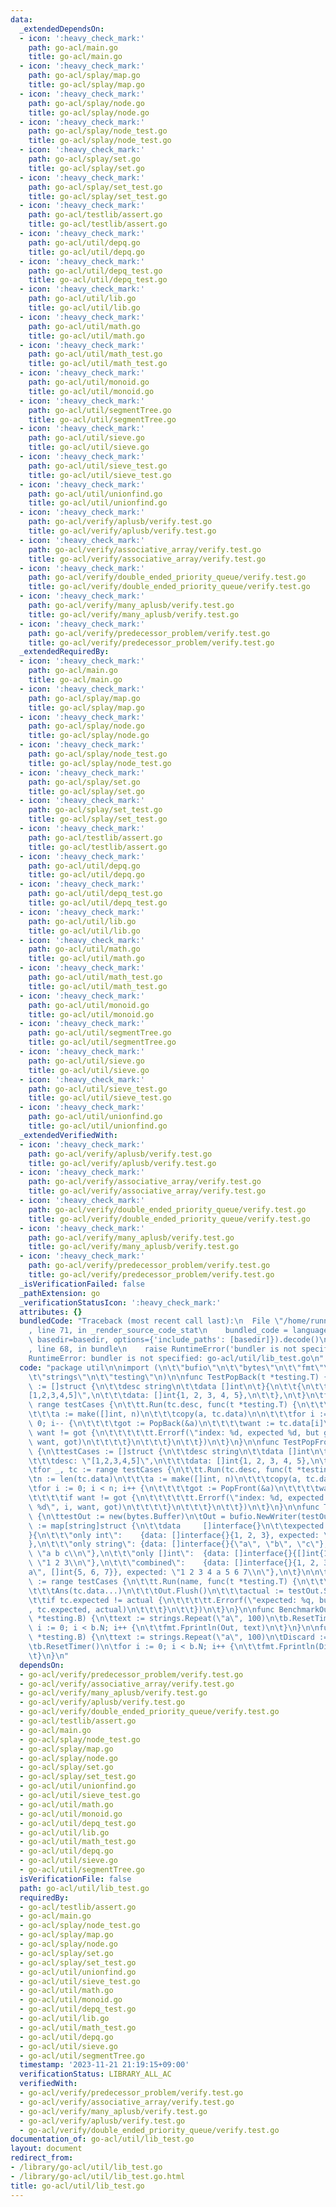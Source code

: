 ```yaml
---
data:
  _extendedDependsOn:
  - icon: ':heavy_check_mark:'
    path: go-acl/main.go
    title: go-acl/main.go
  - icon: ':heavy_check_mark:'
    path: go-acl/splay/map.go
    title: go-acl/splay/map.go
  - icon: ':heavy_check_mark:'
    path: go-acl/splay/node.go
    title: go-acl/splay/node.go
  - icon: ':heavy_check_mark:'
    path: go-acl/splay/node_test.go
    title: go-acl/splay/node_test.go
  - icon: ':heavy_check_mark:'
    path: go-acl/splay/set.go
    title: go-acl/splay/set.go
  - icon: ':heavy_check_mark:'
    path: go-acl/splay/set_test.go
    title: go-acl/splay/set_test.go
  - icon: ':heavy_check_mark:'
    path: go-acl/testlib/assert.go
    title: go-acl/testlib/assert.go
  - icon: ':heavy_check_mark:'
    path: go-acl/util/depq.go
    title: go-acl/util/depq.go
  - icon: ':heavy_check_mark:'
    path: go-acl/util/depq_test.go
    title: go-acl/util/depq_test.go
  - icon: ':heavy_check_mark:'
    path: go-acl/util/lib.go
    title: go-acl/util/lib.go
  - icon: ':heavy_check_mark:'
    path: go-acl/util/math.go
    title: go-acl/util/math.go
  - icon: ':heavy_check_mark:'
    path: go-acl/util/math_test.go
    title: go-acl/util/math_test.go
  - icon: ':heavy_check_mark:'
    path: go-acl/util/monoid.go
    title: go-acl/util/monoid.go
  - icon: ':heavy_check_mark:'
    path: go-acl/util/segmentTree.go
    title: go-acl/util/segmentTree.go
  - icon: ':heavy_check_mark:'
    path: go-acl/util/sieve.go
    title: go-acl/util/sieve.go
  - icon: ':heavy_check_mark:'
    path: go-acl/util/sieve_test.go
    title: go-acl/util/sieve_test.go
  - icon: ':heavy_check_mark:'
    path: go-acl/util/unionfind.go
    title: go-acl/util/unionfind.go
  - icon: ':heavy_check_mark:'
    path: go-acl/verify/aplusb/verify.test.go
    title: go-acl/verify/aplusb/verify.test.go
  - icon: ':heavy_check_mark:'
    path: go-acl/verify/associative_array/verify.test.go
    title: go-acl/verify/associative_array/verify.test.go
  - icon: ':heavy_check_mark:'
    path: go-acl/verify/double_ended_priority_queue/verify.test.go
    title: go-acl/verify/double_ended_priority_queue/verify.test.go
  - icon: ':heavy_check_mark:'
    path: go-acl/verify/many_aplusb/verify.test.go
    title: go-acl/verify/many_aplusb/verify.test.go
  - icon: ':heavy_check_mark:'
    path: go-acl/verify/predecessor_problem/verify.test.go
    title: go-acl/verify/predecessor_problem/verify.test.go
  _extendedRequiredBy:
  - icon: ':heavy_check_mark:'
    path: go-acl/main.go
    title: go-acl/main.go
  - icon: ':heavy_check_mark:'
    path: go-acl/splay/map.go
    title: go-acl/splay/map.go
  - icon: ':heavy_check_mark:'
    path: go-acl/splay/node.go
    title: go-acl/splay/node.go
  - icon: ':heavy_check_mark:'
    path: go-acl/splay/node_test.go
    title: go-acl/splay/node_test.go
  - icon: ':heavy_check_mark:'
    path: go-acl/splay/set.go
    title: go-acl/splay/set.go
  - icon: ':heavy_check_mark:'
    path: go-acl/splay/set_test.go
    title: go-acl/splay/set_test.go
  - icon: ':heavy_check_mark:'
    path: go-acl/testlib/assert.go
    title: go-acl/testlib/assert.go
  - icon: ':heavy_check_mark:'
    path: go-acl/util/depq.go
    title: go-acl/util/depq.go
  - icon: ':heavy_check_mark:'
    path: go-acl/util/depq_test.go
    title: go-acl/util/depq_test.go
  - icon: ':heavy_check_mark:'
    path: go-acl/util/lib.go
    title: go-acl/util/lib.go
  - icon: ':heavy_check_mark:'
    path: go-acl/util/math.go
    title: go-acl/util/math.go
  - icon: ':heavy_check_mark:'
    path: go-acl/util/math_test.go
    title: go-acl/util/math_test.go
  - icon: ':heavy_check_mark:'
    path: go-acl/util/monoid.go
    title: go-acl/util/monoid.go
  - icon: ':heavy_check_mark:'
    path: go-acl/util/segmentTree.go
    title: go-acl/util/segmentTree.go
  - icon: ':heavy_check_mark:'
    path: go-acl/util/sieve.go
    title: go-acl/util/sieve.go
  - icon: ':heavy_check_mark:'
    path: go-acl/util/sieve_test.go
    title: go-acl/util/sieve_test.go
  - icon: ':heavy_check_mark:'
    path: go-acl/util/unionfind.go
    title: go-acl/util/unionfind.go
  _extendedVerifiedWith:
  - icon: ':heavy_check_mark:'
    path: go-acl/verify/aplusb/verify.test.go
    title: go-acl/verify/aplusb/verify.test.go
  - icon: ':heavy_check_mark:'
    path: go-acl/verify/associative_array/verify.test.go
    title: go-acl/verify/associative_array/verify.test.go
  - icon: ':heavy_check_mark:'
    path: go-acl/verify/double_ended_priority_queue/verify.test.go
    title: go-acl/verify/double_ended_priority_queue/verify.test.go
  - icon: ':heavy_check_mark:'
    path: go-acl/verify/many_aplusb/verify.test.go
    title: go-acl/verify/many_aplusb/verify.test.go
  - icon: ':heavy_check_mark:'
    path: go-acl/verify/predecessor_problem/verify.test.go
    title: go-acl/verify/predecessor_problem/verify.test.go
  _isVerificationFailed: false
  _pathExtension: go
  _verificationStatusIcon: ':heavy_check_mark:'
  attributes: {}
  bundledCode: "Traceback (most recent call last):\n  File \"/home/runner/.local/lib/python3.10/site-packages/onlinejudge_verify/documentation/build.py\"\
    , line 71, in _render_source_code_stat\n    bundled_code = language.bundle(stat.path,\
    \ basedir=basedir, options={'include_paths': [basedir]}).decode()\n  File \"/home/runner/.local/lib/python3.10/site-packages/onlinejudge_verify/languages/user_defined.py\"\
    , line 68, in bundle\n    raise RuntimeError('bundler is not specified: {}'.format(str(path)))\n\
    RuntimeError: bundler is not specified: go-acl/util/lib_test.go\n"
  code: "package util\n\nimport (\n\t\"bufio\"\n\t\"bytes\"\n\t\"fmt\"\n\t\"io\"\n\
    \t\"strings\"\n\t\"testing\"\n)\n\nfunc TestPopBack(t *testing.T) {\n\ttestCases\
    \ := []struct {\n\t\tdesc string\n\t\tdata []int\n\t}{\n\t\t{\n\t\t\tdesc: \"\
    [1,2,3,4,5]\",\n\t\t\tdata: []int{1, 2, 3, 4, 5},\n\t\t},\n\t}\n\tfor _, tc :=\
    \ range testCases {\n\t\tt.Run(tc.desc, func(t *testing.T) {\n\t\t\tn := len(tc.data)\n\
    \t\t\ta := make([]int, n)\n\t\t\tcopy(a, tc.data)\n\n\t\t\tfor i := n - 1; i >=\
    \ 0; i-- {\n\t\t\t\tgot := PopBack(&a)\n\t\t\t\twant := tc.data[i]\n\t\t\t\tif\
    \ want != got {\n\t\t\t\t\tt.Errorf(\"index: %d, expected %d, but got %d\", i,\
    \ want, got)\n\t\t\t\t}\n\t\t\t}\n\t\t})\n\t}\n}\n\nfunc TestPopFront(t *testing.T)\
    \ {\n\ttestCases := []struct {\n\t\tdesc string\n\t\tdata []int\n\t}{\n\t\t{\n\
    \t\t\tdesc: \"[1,2,3,4,5]\",\n\t\t\tdata: []int{1, 2, 3, 4, 5},\n\t\t},\n\t}\n\
    \tfor _, tc := range testCases {\n\t\tt.Run(tc.desc, func(t *testing.T) {\n\t\t\
    \tn := len(tc.data)\n\t\t\ta := make([]int, n)\n\t\t\tcopy(a, tc.data)\n\n\t\t\
    \tfor i := 0; i < n; i++ {\n\t\t\t\tgot := PopFront(&a)\n\t\t\t\twant := tc.data[i]\n\
    \t\t\t\tif want != got {\n\t\t\t\t\tt.Errorf(\"index: %d, expected %d, but got\
    \ %d\", i, want, got)\n\t\t\t\t}\n\t\t\t}\n\t\t})\n\t}\n}\n\nfunc TestAns(t *testing.T)\
    \ {\n\ttestOut := new(bytes.Buffer)\n\tOut = bufio.NewWriter(testOut)\n\ttestCases\
    \ := map[string]struct {\n\t\tdata     []interface{}\n\t\texpected string\n\t\
    }{\n\t\t\"only int\":    {data: []interface{}{1, 2, 3}, expected: \"1 2 3\\n\"\
    },\n\t\t\"only string\": {data: []interface{}{\"a\", \"b\", \"c\"}, expected:\
    \ \"a b c\\n\"},\n\t\t\"only []int\":  {data: []interface{}{[]int{1, 2, 3}}, expected:\
    \ \"1 2 3\\n\"},\n\t\t\"combined\":    {data: []interface{}{1, 2, 3, \"4\", \"\
    a\", []int{5, 6, 7}}, expected: \"1 2 3 4 a 5 6 7\\n\"},\n\t}\n\n\tfor name, tc\
    \ := range testCases {\n\t\tt.Run(name, func(t *testing.T) {\n\t\t\ttestOut.Reset()\n\
    \t\t\tAns(tc.data...)\n\t\t\tOut.Flush()\n\t\t\tactual := testOut.String()\n\t\
    \t\tif tc.expected != actual {\n\t\t\t\tt.Errorf(\"expected: %q, but got: %q\"\
    , tc.expected, actual)\n\t\t\t}\n\t\t})\n\t}\n}\n\nfunc BenchmarkOutputToOut(b\
    \ *testing.B) {\n\ttext := strings.Repeat(\"a\", 100)\n\tb.ResetTimer()\n\tfor\
    \ i := 0; i < b.N; i++ {\n\t\tfmt.Fprintln(Out, text)\n\t}\n}\n\nfunc BenchmarkOutputToDiscard(b\
    \ *testing.B) {\n\ttext := strings.Repeat(\"a\", 100)\n\tDiscard := bufio.NewWriter(io.Discard)\n\
    \tb.ResetTimer()\n\tfor i := 0; i < b.N; i++ {\n\t\tfmt.Fprintln(Discard, text)\n\
    \t}\n}\n"
  dependsOn:
  - go-acl/verify/predecessor_problem/verify.test.go
  - go-acl/verify/associative_array/verify.test.go
  - go-acl/verify/many_aplusb/verify.test.go
  - go-acl/verify/aplusb/verify.test.go
  - go-acl/verify/double_ended_priority_queue/verify.test.go
  - go-acl/testlib/assert.go
  - go-acl/main.go
  - go-acl/splay/node_test.go
  - go-acl/splay/map.go
  - go-acl/splay/node.go
  - go-acl/splay/set.go
  - go-acl/splay/set_test.go
  - go-acl/util/unionfind.go
  - go-acl/util/sieve_test.go
  - go-acl/util/math.go
  - go-acl/util/monoid.go
  - go-acl/util/depq_test.go
  - go-acl/util/lib.go
  - go-acl/util/math_test.go
  - go-acl/util/depq.go
  - go-acl/util/sieve.go
  - go-acl/util/segmentTree.go
  isVerificationFile: false
  path: go-acl/util/lib_test.go
  requiredBy:
  - go-acl/testlib/assert.go
  - go-acl/main.go
  - go-acl/splay/node_test.go
  - go-acl/splay/map.go
  - go-acl/splay/node.go
  - go-acl/splay/set.go
  - go-acl/splay/set_test.go
  - go-acl/util/unionfind.go
  - go-acl/util/sieve_test.go
  - go-acl/util/math.go
  - go-acl/util/monoid.go
  - go-acl/util/depq_test.go
  - go-acl/util/lib.go
  - go-acl/util/math_test.go
  - go-acl/util/depq.go
  - go-acl/util/sieve.go
  - go-acl/util/segmentTree.go
  timestamp: '2023-11-21 21:19:15+09:00'
  verificationStatus: LIBRARY_ALL_AC
  verifiedWith:
  - go-acl/verify/predecessor_problem/verify.test.go
  - go-acl/verify/associative_array/verify.test.go
  - go-acl/verify/many_aplusb/verify.test.go
  - go-acl/verify/aplusb/verify.test.go
  - go-acl/verify/double_ended_priority_queue/verify.test.go
documentation_of: go-acl/util/lib_test.go
layout: document
redirect_from:
- /library/go-acl/util/lib_test.go
- /library/go-acl/util/lib_test.go.html
title: go-acl/util/lib_test.go
---
```

